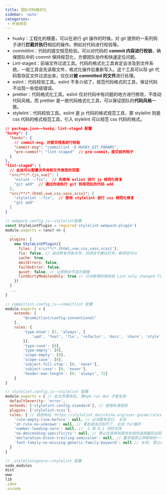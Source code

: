 ```yaml
---
title: 团队代码格式化
sidebar: 'auto'
categories:
 - 开发规范
---
```

- husky：工程化的根基，可以在进行 git 操作的时候，对 git 提供的一系列钩子进行**拦截并执行**相应的操作。例如对代码进行校验等。
- commitlint：代码的提交规范检验。可以对代码的 **commit 内容进行校验**，确保团队中的 commit 保持规范化，方便团队协作和快速定位问题。
- Lint-staged：前端文件过滤工具。代码的格式化工具肯定会涉及到文件系统，一般工具会先读取文件，格式化操作后重新写入。这个工具可以将 git     代码暂存区文件过滤出来，仅仅对**被** **committed 的文件**进行处理。
- eslint：代码校验工具。eslint 不多介绍了，规范代码格式的工具，保证代码不出现一些低级错误。
- prettier：代码格式化工具。eslint 仅对代码中有问题的地方进行修改，不改动代码风格。而 prettier 是一款代码格式化工具，可以保证团队的**代码风格**一致。
- stylelint：代码校验工具。eslint 是 js 代码的格式规范工具，那 stylelint 则是 css 代码的格式规范工具，引入 stylelint 可以规范 css 代码的格式。

```json
// package.json——husky、lint-staged 配置
"husky": {
  "hooks": {
    // commit-msg，对提交信息进行校验
    "commit-msg": "commitlint -E HUSKY_GIT_PARAMS",
    "pre-commit": "lint-staged"  // pre-commit，提交前的钩子
  }
},
"lint-staged": {
  // 此处可以配置文件夹和文件类型的范围
  "src/**/*.{js,vue}": [
    "eslint --fix",  // 先使用 eslint 进行 js 规范化修复
    "git add"  // 通过的话执行 git 将规范后的代码 add
  ],
  "src/**/*.{html,vue,css,sass,scss}": [
    "stylelint --fix",  // 使用 stylelint 进行 css 规范化修复
    "git add"
  ]
}
```

```javascript
// webpack.config.js——stylelint配置
const StyleLintPlugin = require('stylelint-webpack-plugin')
module.exports = (env) => {
  ...
  plugins: [
    new StyleLintPlugin({
      files: ['src/**/*.{html,vue,css,sass,scss}'],
      fix: false, // 自动修复所有文件，旧项目不建议打开，新项目可以
      cache: true,
      emitErrors: false,
      failOnError: false,
      quiet: false, // 让控制台不显示报错
      lintDirtyModulesOnly: true // 只对新增的做校验 Lint only changed files, skip lint on start.
    })
  ]
  ...
}
  
// commitlint.config.js——commitlint 配置
module.exports = {
	extends: [
		"@commitlint/config-conventional"
	],
	rules: {
		'type-enum': [2, 'always', [
			'upd', 'feat', 'fix', 'refactor', 'docs', 'chore', 'style', 'revert'
		]],
		'type-case': [0],
		'type-empty': [0],
		'scope-empty': [0],
		'scope-case': [0],
		'subject-full-stop': [0, 'never'],
		'subject-case': [0, 'never'],
		'header-max-length': [0, 'always', 72]
	}
}

// stylelint.config.js——stylelint 配置
module.exports = { // 此文件更改后, 需npm run dev 才能生效
  defaultSeverity: 'error',
  extends: ['stylelint-config-standard'], // 使用标准规则
  plugins: ['stylelint-scss'],
  rules: { // 规则地址：https://stylelint.docschina.org/user-guide/rules/ 
    'rule-empty-line-before': null, // 必须要有空行, 关闭
    'at-rule-no-unknown': null, // 某些语法识别不了, 比如 for循环
    'number-leading-zero': null, // .1 和 0.1 同时支持
    'no-descending-specificity': null, // 禁止在具有较高优先级的选择器后出现被其覆盖的较低优先级的选择器
    'declaration-block-trailing-semicolon': null, // 要求或禁止声明块的一个尾随分号（可自动修复）
    'font-family-no-missing-generic-family-keyword': null // 关闭: 禁止在字体族名称列表中缺少通用字体族关键字。
  }
}

// .stylelintignore——stylelint 配置
node_modules
dist
www
lib
.idea
.vscode
```

